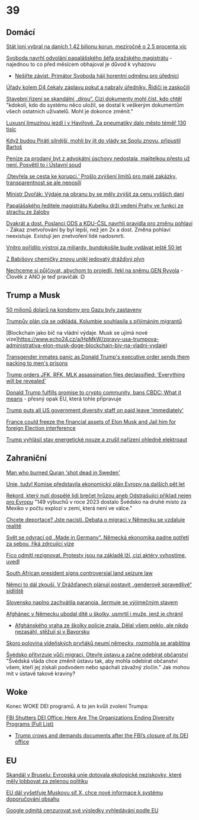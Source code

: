 # 39

## Domácí 

[Stát loni vybral na daních 1,42 bilionu korun, meziročně o 2,5 procenta víc](https://www.seznamzpravy.cz/clanek/ekonomika-finance-stat-loni-vybral-na-danich-142-bilionu-korun-mezirocne-o-25-procenta-vic-267533)

[Svoboda navrhl odvolání papalášského šéfa pražského magistrátu](https://www.novinky.cz/clanek/domaci-primator-svoboda-navrhl-odvolat-sefa-prazskeho-magistratu-kubelku-40506746) - najednou to co před měsícem obhajoval je důvod k vyhazovu
 * [Nešiřte závist. Primátor Svoboda hájí horentní odměnu pro úřednici](https://www.novinky.cz/clanek/domaci-nesirte-zavist-primator-svoboda-haji-horentni-odmenu-pro-urednici-40500433)

[Úřady kolem D4 čekaly záplavu pokut a nabraly úředníky. Řidiči je zaskočili](https://www.idnes.cz/zpravy/domaci/dalnice-d4-radary-pokuty-ministr-dopravy-martin-kupka.A250128_085954_domaci_misl)

[Stavební řízení se skandální „dírou“. Cizí dokumenty mohl číst, kdo chtěl](https://www.idnes.cz/zpravy/domaci/stavebni-rizeni-osobni-udaje-vlada-system-ivan-bartos-pirati.A250126_190325_domaci_krd) "kdokoli, kdo do systému něco uložil, se dostal k veškerým dokumentům všech ostatních uživatelů. Mohl je dokonce změnit."

[Luxusní limuzínou jezdí i v Havířově. Za pneumatiky dalo město téměř 130 tisíc](https://www.novinky.cz/clanek/domaci-zpravy-moravskoslezsky-kraj-luxusni-limuzinou-jezdi-i-v-havirove-za-pneumatiky-dalo-mesto-temer-130-tisic-40506359)

[Když budou Piráti silnější, mohli by jít do vlády se Spolu znovu, připustil Bartoš](https://www.novinky.cz/clanek/volby-do-poslanecke-snemovny-kdyz-budou-pirati-silnejsi-mohli-by-jit-do-vlady-se-spolu-znovu-pripustil-bartos-40506244)

[Peníze za prodaný byt z advokátní úschovy nedostala, majitelkou přesto už není. Posvětil to i Ústavní soud](https://www.novinky.cz/clanek/krimi-penize-za-prodany-byt-z-advokatni-uschovy-nedostala-majitelkou-presto-uz-neni-posvetil-to-i-ustavni-soud-40505361)

[‚Otevřela se cesta ke korupci.‘ Prošlo zvýšení limitů pro malé zakázky, transparentnost se ale neposílí](https://www.irozhlas.cz/zpravy-domov/limit-male-zakazky-bez-souteze-kritika-snemovna-poslanci-transparentnost_2501230620_kno)

[Ministr Dvořák: Výdaje na obranu by se měly zvýšit za cenu vyšších daní](https://www.novinky.cz/clanek/domaci-ministr-dvorak-vydaje-na-obranu-by-se-mely-zvysit-za-cenu-vyssich-dani-40505095)

[Papalášského ředitele magistrátu Kubelku drží vedení Prahy ve funkci ze strachu ze žaloby](https://www.novinky.cz/clanek/domaci-papalasskeho-reditele-magistratu-kubelku-drzi-vedeni-prahy-ve-funkci-ze-strachu-ze-zaloby-40504779)

[Dvakrát a dost. Poslanci ODS a KDU-ČSL navrhli pravidla pro změnu pohlaví](https://www.idnes.cz/zpravy/domaci/zmena-pohlavi-obcansky-zakonik-snemovna-ods-kdu-csl.A250117_154955_domaci_kop) - Zákaz znetvořování by byl lepší, než jen 2x a dost. Změna pohlaví neexistuje. Existují jen znetvoření lidé nadosmrti.

[Vnitro pořídilo výstroj za miliardy, bundokošile bude vydávat ještě 50 let](https://www.novinky.cz/clanek/domaci-vnitro-poridilo-vystroj-za-miliardy-bundokosile-bude-vydavat-jeste-50-let-40505272)

[Z Babišovy chemičky znovu unikl jedovatý dráždivý plyn](https://www.seznamzpravy.cz/clanek/domaci-kauzy-z-babisovy-chemicky-znovu-unikl-jedovaty-drazdivy-plyn-268339)

[Nechceme si půjčovat, abychom to projedli, řekl na sněmu GEN Ryvola](https://www.idnes.cz/zpravy/domaci/gen-ustavujici-snem-ryvola-radni-prahy-1-byvaly-clen-ano.A250127_080844_domaci_kop) - Člověk z ANO je teď pravičák :D


## Trump a Musk

[50 milionů dolarů na kondomy pro Gazu byly zastaveny](https://youtu.be/PwUA3ZB0o1Q?si=fheMUZ1cbhYVw4Q8)

[Trumpův plán cla se odkládá. Kolumbie souhlasila s přijímáním migrantů](https://www.idnes.cz/zpravy/zahranicni/kolumbie-usa-spojene-staty-americke-donald-trump-migranti-cla.A250127_062259_zahranicni_pano)

[Blockchain jako bič na vládní výdaje. Musk se ujímá nové vize]https://www.echo24.cz/a/HpMkW/zpravy-usa-trumpova-administrativa-elon-musk-doge-blockchain-biv-na-vladni-vydaje)

[Transgender inmates panic as Donald Trump's executive order sends them packing to men's prisons](https://www.dailymail.co.uk/news/article-14314325/transgender-inmates-panic-donald-trump-executive-order-mens-prison.html)

[Trump orders JFK, RFK, MLK assassination files declassified: ‘Everything will be revealed’](https://www.osvnews.com/trump-orders-jfk-rfk-mlk-assassination-files-declassified-everything-will-be-revealed/)

[Donald Trump fulfills promise to crypto community, bans CBDC: What it means](https://indianexpress.com/article/technology/donald-trump-cbdc-ban-cryptocurrencies-stablecoins-9796358/) - přesný opak EU, která tohle připravuje

[Trump puts all US government diversity staff on paid leave 'immediately'](https://www.bbc.com/news/articles/cgj288ywj23o)

[France could freeze the financial assets of Elon Musk and Jail him for foreign Election interference](https://x.com/politvidchannel/status/1882192989247963620)

[Trump vyhlásil stav energetické nouze a zrušil nařízení ohledně elektroaut](https://www.novinky.cz/clanek/ekonomika-trump-odlozil-zakaz-tiktoku-a-zrusil-narizeni-ohledne-elektroaut-40505488)


## Zahraniční

[Man who burned Quran 'shot dead in Sweden'](https://www.bbc.com/news/articles/cpdx2wqpg7zo)

[Unie, tudy! Komise představila ekonomický plán Evropy na dalších pět let](https://www.seznamzpravy.cz/clanek/ekonomika-byznys-trendy-analyzy-unie-tudy-komise-predstavila-ekonomicky-plan-pro-eu-na-dalsich-pet-let-269043)

[Rekord, který nutí dospělé lidi brečet hrůzou aneb Odstrašující příklad nejen pro Evropu](https://www.forum24.cz/rekord-ktery-nuti-dospele-lidi-brecet-hruzou-aneb-odstrasujici-priklad-nejen-pro-evropu) "149 výbuchů v roce 2023 dostalo Švédsko na druhé místo za Mexiko v počtu explozí v zemi, která není ve válce."

[Chcete deportace? Jste nacisti. Debata o migraci v Německu se vzdaluje realitě](https://www.idnes.cz/zpravy/zahranicni/nemecko-nelegalni-migrace-cdu-afd-friedrich-merz-volby.A250127_192711_zahranicni_ceve?zdroj=sph_hp)
 
[Svět se odvrací od „Made in Germany“. Německá ekonomika padne potřetí za sebou, říká zdrcující vize ](https://www.echo24.cz/a/H3htn/zpravy-ekonomika-nemecko-prumysl-recese-cla-trump-hluboka-krize)

[Fico odmítl rezignovat. Protesty jsou na základě lží, cizí aktéry vyhostíme, uvedl](https://www.idnes.cz/zpravy/zahranicni/slovensko-fico-demonstrace-reakce.A250125_125614_zahranicni_idh)

[South African president signs controversial land seizure law](https://www.bbc.com/news/articles/cvg9w4n6gp5o)

[Němci to dál zkouší. V Drážďanech plánují postavit „genderově spravedlivé“ sídliště](https://www.echo24.cz/a/HRVMh/zpravy-domov-drazdany-postavi-genderove-spravedlivou-ctvrt)

[Slovensko naplno zachvátila paranoia, šermuje se výjimečným stavem](https://www.novinky.cz/clanek/zahranicni-evropa-vyjimecny-stav-zatim-nevyhlasime-rika-pellegrini-kvuli-prevratu-kterym-strasi-fico-40505894)

[Afghánec v Německu ubodal dítě u školky, usmrtil i muže, jenž je chránil](https://www.idnes.cz/zpravy/zahranicni/nemecko-utok-aschaffenburgu-afghanistan-park-batole.A250122_152613_zahranicni_jhr?zdroj=cxrecs#cxrecs_s)
 * [Afghánského vraha ze školky policie znala. Dělal všem peklo, ale nikdo nezasáhl, stěžují si v Bavorsku](https://www.novinky.cz/clanek/zahranicni-evropa-afghanskeho-vraha-ze-skolky-policie-znala-delal-vsem-peklo-ale-nikdo-nezasahl-stezuji-si-v-bavorsku-40505869)

[Skoro polovina vídeňských prvňáků neumí německy, rozmohla se arabština](https://www.idnes.cz/zpravy/zahranicni/rakousko-nemcina-arabstina-turectina-skolstvi-prvnacci.A250122_143531_zahranicni_jhr)

[Švédsko přitvrzuje vůči migraci. Otevře ústavu a začne odebírat občanství](https://www.idnes.cz/zpravy/zahranicni/svedsko-migrace-obcanstvi-cestny-zivot-ustava-zmeny.A250116_092719_zahranicni_kha) "Švédská vláda chce změnit ústavu tak, aby mohla odebírat občanství všem, kteří jej získali podvodem nebo spáchali závažný zločin." Jak mohou mít v ústavě takové kraviny?

## Woke

Konec WOKE DEI programů. A to jen kvůli zvolení Trumpa:

[FBI Shutters DEI Office: Here Are The Organizations Ending Diversity Programs (Full List)](https://www.forbes.com/sites/conormurray/2025/01/17/fbi-shutters-dei-office-here-are-the-organizations-ending-diversity-programs-full-list/)
  *  [Trump crows and demands documents after the FBI’s closure of its DEI office](https://www.msnbc.com/the-reidout/reidout-blog/trump-fbi-closes-dei-office-diversity-doge-rcna188189)

## EU
[Skandál v Bruselu: Evropská unie dotovala ekologické neziskovky, které měly lobbovat za zelenou politiku](https://www.forum24.cz/skandal-v-bruselu-evropska-unie-dotovala-ekologicke-neziskovky-ktere-mely-lobbovat-za-zelenou-politiku)

[EU dál vyšetřuje Muskovu síť X, chce nové informace k systému doporučování obsahu](https://www.novinky.cz/clanek/ekonomika-eu-dal-vysetruje-muskovu-sit-x-chce-nove-informace-k-systemu-doporucovani-obsahu-40505098)

[Google odmítá cenzurovat své výsledky vyhledávání podle EU](https://x.com/unusual_whales/status/1879922722861715561)
